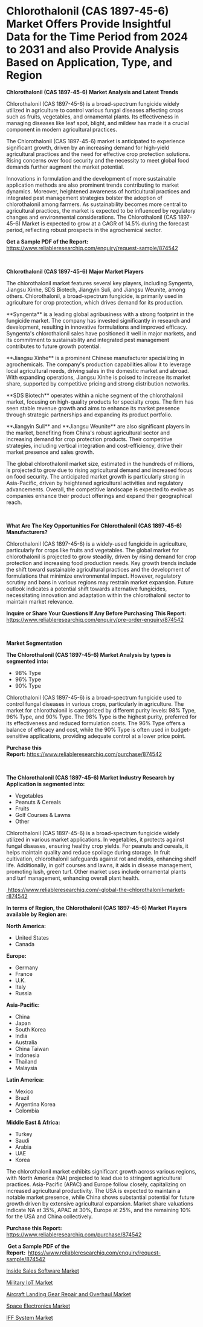 <p><h1>Chlorothalonil (CAS 1897-45-6) Market Offers Provide Insightful Data for the Time Period from 2024 to 2031 and also Provide Analysis Based on Application, Type, and Region</h1></p><p><strong>Chlorothalonil (CAS 1897-45-6) Market Analysis and Latest Trends</strong></p>
<p><p>Chlorothalonil (CAS 1897-45-6) is a broad-spectrum fungicide widely utilized in agriculture to control various fungal diseases affecting crops such as fruits, vegetables, and ornamental plants. Its effectiveness in managing diseases like leaf spot, blight, and mildew has made it a crucial component in modern agricultural practices. </p><p>The Chlorothalonil (CAS 1897-45-6) market is anticipated to experience significant growth, driven by an increasing demand for high-yield agricultural practices and the need for effective crop protection solutions. Rising concerns over food security and the necessity to meet global food demands further augment the market potential. </p><p>Innovations in formulation and the development of more sustainable application methods are also prominent trends contributing to market dynamics. Moreover, heightened awareness of horticultural practices and integrated pest management strategies bolster the adoption of chlorothalonil among farmers. As sustainability becomes more central to agricultural practices, the market is expected to be influenced by regulatory changes and environmental considerations. The Chlorothalonil (CAS 1897-45-6) Market is expected to grow at a CAGR of 14.5% during the forecast period, reflecting robust prospects in the agrochemical sector.</p></p>
<p><strong>Get a Sample PDF of the Report:&nbsp;</strong> <a href="https://www.reliableresearchiq.com/enquiry/request-sample/874542">https://www.reliableresearchiq.com/enquiry/request-sample/874542</a></p>
<p>&nbsp;</p>
<p><strong>Chlorothalonil (CAS 1897-45-6) Major Market Players</strong></p>
<p><p>The chlorothalonil market features several key players, including Syngenta, Jiangsu Xinhe, SDS Biotech, Jiangyin Suli, and Jiangsu Weunite, among others. Chlorothalonil, a broad-spectrum fungicide, is primarily used in agriculture for crop protection, which drives demand for its production.</p><p>**Syngenta** is a leading global agribusiness with a strong footprint in the fungicide market. The company has invested significantly in research and development, resulting in innovative formulations and improved efficacy. Syngenta's chlorothalonil sales have positioned it well in major markets, and its commitment to sustainability and integrated pest management contributes to future growth potential.</p><p>**Jiangsu Xinhe** is a prominent Chinese manufacturer specializing in agrochemicals. The company's production capabilities allow it to leverage local agricultural needs, driving sales in the domestic market and abroad. With expanding operations, Jiangsu Xinhe is poised to increase its market share, supported by competitive pricing and strong distribution networks.</p><p>**SDS Biotech** operates within a niche segment of the chlorothalonil market, focusing on high-quality products for specialty crops. The firm has seen stable revenue growth and aims to enhance its market presence through strategic partnerships and expanding its product portfolio.</p><p>**Jiangyin Suli** and **Jiangsu Weunite** are also significant players in the market, benefiting from China's robust agricultural sector and increasing demand for crop protection products. Their competitive strategies, including vertical integration and cost-efficiency, drive their market presence and sales growth.</p><p>The global chlorothalonil market size, estimated in the hundreds of millions, is projected to grow due to rising agricultural demand and increased focus on food security. The anticipated market growth is particularly strong in Asia-Pacific, driven by heightened agricultural activities and regulatory advancements. Overall, the competitive landscape is expected to evolve as companies enhance their product offerings and expand their geographical reach.</p></p>
<p>&nbsp;</p>
<p><strong>What Are The Key Opportunities For Chlorothalonil (CAS 1897-45-6) Manufacturers?</strong></p>
<p><p>Chlorothalonil (CAS 1897-45-6) is a widely-used fungicide in agriculture, particularly for crops like fruits and vegetables. The global market for chlorothalonil is projected to grow steadily, driven by rising demand for crop protection and increasing food production needs. Key growth trends include the shift toward sustainable agricultural practices and the development of formulations that minimize environmental impact. However, regulatory scrutiny and bans in various regions may restrain market expansion. Future outlook indicates a potential shift towards alternative fungicides, necessitating innovation and adaptation within the chlorothalonil sector to maintain market relevance.</p></p>
<p><strong>Inquire or Share Your Questions If Any Before Purchasing This Report:</strong> <a href="https://www.reliableresearchiq.com/enquiry/pre-order-enquiry/874542">https://www.reliableresearchiq.com/enquiry/pre-order-enquiry/874542</a></p>
<p>&nbsp;</p>
<p><strong>Market Segmentation</strong></p>
<p><strong>The Chlorothalonil (CAS 1897-45-6) Market Analysis by types is segmented into:</strong></p>
<p><ul><li>98% Type</li><li>96% Type</li><li>90% Type</li></ul></p>
<p><p>Chlorothalonil (CAS 1897-45-6) is a broad-spectrum fungicide used to control fungal diseases in various crops, particularly in agriculture. The market for chlorothalonil is categorized by different purity levels: 98% Type, 96% Type, and 90% Type. The 98% Type is the highest purity, preferred for its effectiveness and reduced formulation costs. The 96% Type offers a balance of efficacy and cost, while the 90% Type is often used in budget-sensitive applications, providing adequate control at a lower price point.</p></p>
<p><strong>Purchase this Report:&nbsp;</strong><a href="https://www.reliableresearchiq.com/purchase/874542">https://www.reliableresearchiq.com/purchase/874542</a></p>
<p>&nbsp;</p>
<p><strong>The Chlorothalonil (CAS 1897-45-6) Market Industry Research by Application is segmented into:</strong></p>
<p><ul><li>Vegetables</li><li>Peanuts & Cereals</li><li>Fruits</li><li>Golf Courses & Lawns</li><li>Other</li></ul></p>
<p><p>Chlorothalonil (CAS 1897-45-6) is a broad-spectrum fungicide widely utilized in various market applications. In vegetables, it protects against fungal diseases, ensuring healthy crop yields. For peanuts and cereals, it helps maintain quality and reduce spoilage during storage. In fruit cultivation, chlorothalonil safeguards against rot and molds, enhancing shelf life. Additionally, in golf courses and lawns, it aids in disease management, promoting lush, green turf. Other market uses include ornamental plants and turf management, enhancing overall plant health.</p></p>
<p><a href="https://www.reliableresearchiq.com/-global-the-chlorothalonil-market-r874542">&nbsp;https://www.reliableresearchiq.com/-global-the-chlorothalonil-market-r874542</a></p>
<p><strong>In terms of Region, the Chlorothalonil (CAS 1897-45-6) Market Players available by Region are:</strong></p>
<p>
    <p> <strong> North America: </strong>
        <ul>
            <li>United States</li>
            <li>Canada</li>
        </ul>
        </p> 
    <p> <strong> Europe: </strong>
        <ul>
            <li>Germany</li>
            <li>France</li>
            <li>U.K.</li>
            <li>Italy</li>
            <li>Russia</li>
        </ul>
        </p> 
    <p> <strong> Asia-Pacific: </strong>
        <ul>
            <li>China</li>
            <li>Japan</li>
            <li>South Korea</li>
            <li>India</li>
            <li>Australia</li>
            <li>China Taiwan</li>
            <li>Indonesia</li>
            <li>Thailand</li>
            <li>Malaysia</li>
        </ul>
        </p> 
    <p> <strong> Latin America: </strong>
        <ul>
            <li>Mexico</li>
            <li>Brazil</li>
            <li>Argentina Korea</li>
            <li>Colombia</li>
        </ul>
        </p> 
    <p> <strong> Middle East & Africa: </strong>
        <ul>
            <li>Turkey</li>
            <li>Saudi</li>
            <li>Arabia</li>
            <li>UAE</li>
            <li>Korea</li>
        </ul>
    </p>
    </p>
<p><p>The chlorothalonil market exhibits significant growth across various regions, with North America (NA) projected to lead due to stringent agricultural practices. Asia-Pacific (APAC) and Europe follow closely, capitalizing on increased agricultural productivity. The USA is expected to maintain a notable market presence, while China shows substantial potential for future growth driven by extensive agricultural expansion. Market share valuations indicate NA at 35%, APAC at 30%, Europe at 25%, and the remaining 10% for the USA and China collectively.</p></p>
<p><strong>Purchase this Report: </strong><a href="https://www.reliableresearchiq.com/purchase/874542">https://www.reliableresearchiq.com/purchase/874542</a></p>
<p>&nbsp;<strong>Get a Sample PDF of the Report:&nbsp;&nbsp;</strong><a href="https://www.reliableresearchiq.com/enquiry/request-sample/874542">https://www.reliableresearchiq.com/enquiry/request-sample/874542</a></p>
<p><strong></strong></p>
<p><p><a href="https://www.linkedin.com/pulse/global-inside-sales-software-market-trends-insights-growth-opportunities-eotvf?trackingId=apgNM3E1RSS6%2FjstChz%2F2Q%3D%3D">Inside Sales Software Market</a></p><p><a href="https://www.linkedin.com/pulse/military-iot-market-outlook-share-analysis-growth-trends-forecasts-hwnle?trackingId=AbjRmJn9Sj6PvIsjd7fvIg%3D%3D">Military IoT Market</a></p><p><a href="https://www.linkedin.com/pulse/insights-aircraft-landing-gear-repair-overhaul-market-slbxe?trackingId=l8iuPEVwTZiDgRpZpI4LJQ%3D%3D">Aircraft Landing Gear Repair and Overhaul Market</a></p><p><a href="https://www.linkedin.com/pulse/global-space-electronics-market-status-2024-2031-forecast-region-tzxle?trackingId=%2BmSu0%2FZpTjq8DFmodPgGjQ%3D%3D">Space Electronics Market</a></p><p><a href="https://www.linkedin.com/pulse/unveiling-market-trends-global-iff-system-growth-8v7ae?trackingId=d7XO1ChtRpSgKtMWSEkv1w%3D%3D">IFF System Market</a></p></p>